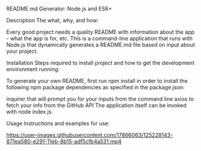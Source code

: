 README.md Generator: Node.js and ES6+

Description
The what, why, and how:

Every good project needs a quality README with information about the app - what the app is for, etc.
This is a command-line application that runs with Node.js that dynamically generates a README.md file based on input about your project.

Installation
Steps required to install project and how to get the development environment running:

To generate your own README, first run npm install in order to install the following npm package dependencies as specified in the package.json:

inquirer that will prompt you for your inputs from the command line
axios to fetch your info from the GitHub API
The application itself can be invoked with node index.js.

Usage
Instructions and examples for use:

https://user-images.githubusercontent.com/17866063/125228143-871ea580-e291-11eb-8b15-adf5cfb4a531.mp4
